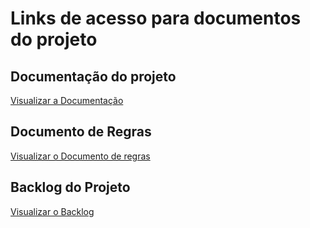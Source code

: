 # Links de acesso para documentos do projeto

## Documentação do projeto  
[Visualizar a Documentação](https://bandteccom-my.sharepoint.com/:w:/g/personal/erick_ferreira_sptech_school/EdhEhggSe6BAt06jbkDnw3UBs1vwtENWq1-b0SDepauvxA?e=GqjEzl)

## Documento de Regras 
[Visualizar o Documento de regras]([https://bandteccom-my.sharepoint.com/:w:/r/personal/erick_ferreira_sptech_school/_layouts/15/Doc.aspx?sourcedoc=%7B7A8C1487-945D-46E1-B976-B64A6530D5F6%7D&file=DOCUMENTO%20DE%20REGRAS.docx&action=default&mobileredirect=true&wdOrigin=OUTLOOK-METAOS.FILEBROWSER.FILES-PEOPLEL2-FOLDER](https://bandteccom-my.sharepoint.com/:w:/g/personal/erick_ferreira_sptech_school/EYcUjHpdlOFGuXa2SmUw1fYBSinVVtDjRNytJB1Sxnt_iQ?e=hdTx36))


## Backlog do Projeto
[Visualizar o Backlog]([https://bandteccom-my.sharepoint.com/personal/bill_choi_sptech_school/_layouts/15/Doc.aspx?sourcedoc={f9e4fdb1-5682-4ecb-907f-f04db5c59233}&action=embedview&wdAllowInteractivity=False&wdHideGridlines=True&wdHideHeaders=True&wdDownloadButton=True&wdInConfigurator=True&wdInConfigurator=True](https://bandteccom-my.sharepoint.com/:x:/g/personal/bill_choi_sptech_school/EbH95PmCVstOkH_wTbXFkjMBj_ed2hvZAWwbGxz4ShoBUg?e=FWExyn))
